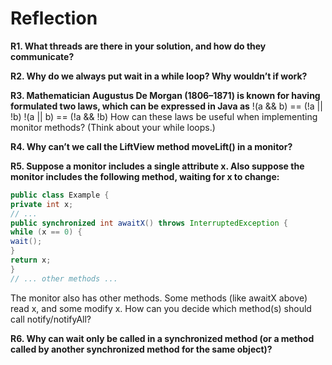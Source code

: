 # Reflection

**R1. What threads are there in your solution, and how do they communicate?**

**R2. Why do we always put wait in a while loop? Why wouldn’t if work?**

**R3. Mathematician Augustus De Morgan (1806–1871) is known for having formulated two laws, which can be expressed in Java as**
!(a && b) == (!a || !b) !(a || b) == (!a && !b)
How can these laws be useful when implementing monitor methods? (Think about your while loops.)

**R4. Why can’t we call the LiftView method moveLift() in a monitor?**

**R5. Suppose a monitor includes a single attribute x. Also suppose the monitor includes the following method, waiting for x to change:**
````java
public class Example {
private int x;
// ...
public synchronized int awaitX() throws InterruptedException {
while (x == 0) {
wait();
}
return x;
}
// ... other methods ...
````
The monitor also has other methods. Some methods (like awaitX above) read x, and some modify x.
How can you decide which method(s) should call notify/notifyAll?

**R6. Why can wait only be called in a synchronized method (or a method called by another synchronized method for the same object)?**